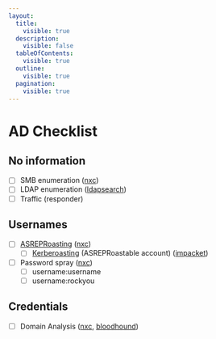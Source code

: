```yaml
---
layout:
  title:
    visible: true
  description:
    visible: false
  tableOfContents:
    visible: true
  outline:
    visible: true
  pagination:
    visible: true
---
```


# AD Checklist

## No information <a href="#initial-foothold" id="initial-foothold"></a>

* [ ] SMB enumeration ([nxc](netexec-cme.md#smb))
* [ ] LDAP enumeration ([ldapsearch](../../services/tcp/ldap-389-636.md))
* [ ] Traffic (responder)

## Usernames <a href="#lateral-movement-privilege-escalation" id="lateral-movement-privilege-escalation"></a>

* [ ] [ASREPRoasting](../../tl-dr/active-directory/attacks/asreproasting.md) ([nxc](../../tl-dr/active-directory/attacks/asreproasting.md#linux))
  * [ ] [Kerberoasting](../../tl-dr/active-directory/attacks/kerberoasting.md) (ASREPRoastable account) ([impacket](../../tl-dr/active-directory/attacks/asreproasting.md#linux))
* [ ] Password spray ([nxc](netexec-cme.md))
  * [ ] username:username
  * [ ] username:rockyou

## Credentials

* [ ] Domain Analysis ([nxc](netexec-cme.md), [bloodhound](hounds.md))
